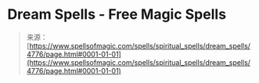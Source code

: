 <!--yml

category: 未分类

date: 2024-06-12 18:38:36

-->

# Dream Spells - Free Magic Spells

> 来源：[https://www.spellsofmagic.com/spells/spiritual_spells/dream_spells/4776/page.html#0001-01-01](https://www.spellsofmagic.com/spells/spiritual_spells/dream_spells/4776/page.html#0001-01-01)
